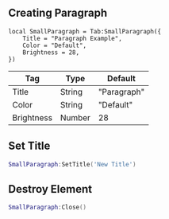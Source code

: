 ## Creating Paragraph
```luau
local SmallParagraph = Tab:SmallParagraph({
    Title = "Paragraph Example",
    Color = "Default",
    Brightness = 28,
})
```

| Tag         | Type        | Default    |
| ----------- | ----------- |------------|
| Title       | String      | "Paragraph"|
| Color       | String      | "Default"  |
| Brightness  | Number      | 28         |
## Set Title
```lua
SmallParagraph:SetTitle('New Title')
```
## Destroy Element
```lua
SmallParagraph:Close()
```
